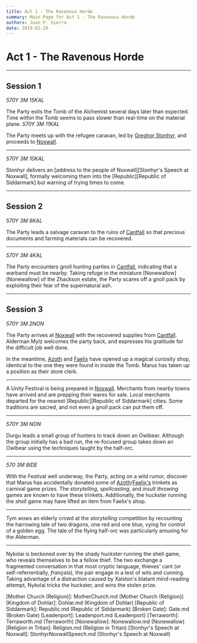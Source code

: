 ```yaml
---
title: Act 1 - The Ravenous Horde
summary: Main Page for Act 1 - The Ravenous Horde
authors: Juan P. Sierra
date: 2019-01-29
---
```


# Act 1 - The Ravenous Horde

-----



## Session 1

*570Y 3M 15KAL*

The Party exits the Tomb of the Alchemist several days later than expected. Time within the Tomb seems to pass slower than real-time on the material plane.
*570Y 3M 11KAL*

The Party meets up with the refugee caravan, led by [Greghor Stonhyr][Greghor Stonhyr], and proceeds to [Noxwall][Noxwall].

---

*570Y 3M 10KAL*

Stonhyr delivers an [address to the people of Noxwall][Stonhyr's Speech at Noxwall], formally welcoming them into the [Republic][Republic of Siddarmark] but warning of trying times to come.

---

## Session 2

*570Y 3M 9KAL*

The Party leads a salvage caravan to the ruins of [Cantfall][Cantfall] so that precious documents and farming materials can be recovered.

---

*570Y 3M 4KAL*

The Party encounters gnoll hunting parties in [Cantfall][Cantfall], indicating that a warband must be nearby. Taking refuge in the miniature [Nonewallow][Nonewallow] of the Zhackson estate, the Party scares off a gnoll pack by exploiting their fear of the supernatural ash.

---

## Session 3

*570Y 3M 2NON*

The Party arrives at [Noxwall][Noxwall] with the recovered supplies from [Cantfall][Cantfall]. Alderman Mylz welcomes the party back, and expresses his gratitude for the difficult job well done.

In the meantime, [Azoth][Azoth the Wise] and [Faelix][Faelix] have opened up a magical curiosity shop, identical to the one they were found in inside the Tomb. Marus has taken up a position as their store clerk.

---

A Unity Festival is being prepared in [Noxwall][Noxwall]. Merchants from nearby towns have arrived and are prepping their wares for sale. Local merchants departed for the nearest [Republic][Republic of Siddarmark] cities. Some traditions are sacred, and not even a gnoll pack can put them off.

---

*570Y 3M NON*

Durgu leads a small group of hunters to track down an Owlbear. Although the group initially has a bad run, the re-focused group takes down an Owlbear using the techniques taught by the half-orc.

---

*570 3M 8IDE*

With the Festival well underway, the Party, acting on a wild rumor, discover that Marus has accidentally donated some of [Azoth][Azoth the Wise]/[Faelix's][Faelix] trinkets as carnival game prizes. The *storytelling*, *spellcasting*, and *insult throwing* games are known to have these trinkets. Additionally, the huckster running the *shell* game may have lifted an item from Faelix's shop.

---

Tym wows an elderly crowd at the *storytelling* competition by recounting the harrowing tale of two dragons, one red and one blue, vying for control of a golden egg. The tale of the flying half-orc was particularly amusing for the Alderman.

---

Nykolai is beckoned over by the shady huckster running the shell game, who reveals themselves to be a fellow thief. The two exchange a fragmented conversation in that most cryptic language, thieves' cant (or self-referrentially, *français*), the pair engage in a test of wits and cunning. Taking advantage of a distraction caused by Xalston's blatant mind-reading attempt, Nykolai tricks the huckster, and wins the stolen prize.




[Alchemist's Journal]: AlchemistJournal.md (Alchemist's Journal)
[Tritanian Calendar]: Calendar.md (Tritanian Calendar)
[Gnolls]: Gnolls.md (Gnolls)
[Book of Prophesy]: Prophesy.md (Book of Prophesy)
[Timeline]: Timeline.md (Timeline)
[Azoth the Wise]: Azoth.md (Azoth the Wise)
[Baltatrax the Ravager]: Baltatrax.md (Baltatrax the Ravager)
[Faelix]: Faelix.md (Faelix)
[Greghor Stonhyr]: GreghorStonhyr.md (Greghor Stonhyr)
[Lyhl Habborhlyn]: Lyhl_Habborlyn.md (Lyhl Habborhlyn)
[Blackpoint]: Blackpoint.md (Blackpoint)
[Cantfall]: Cantfall.md (Cantfall)
[Noxwall]: Noxwall.md (Noxwall)
[Siddar City]: SiddarCity.md (Siddar City)
[Act 0 - The Alchemist's Tomb]: CampaignLog_0.md (Act 0 - The Alchemist's Tomb)
[Act 1 - The Ravenous Horde]: CampaignLog_1.md (Act 1 - The Ravenous Horde)
[Cult of Five]: CultOfFive.md (Cult of Five)
[Gahrdynyr Trade House]: GahrdynyrTradeHouse.md (Gahrdynyr Trade House)
[Republic Expeditionary Forces]: REF.md (Republic Expeditionary Forces)
[Mother Church (Religion)]: MotherChurch.md (Mother Church (Religion))
[Kingdom of Dohlar]: Dohlar.md (Kingdom of Dohlar)
[Republic of Siddarmark]: Republic.md (Republic of Siddarmark)
[Broken Gate]: Gate.md (Broken Gate)
[Leadenport]: Leadenport.md (Leadenport)
[Terraworth]: Terraworth.md (Terraworth)
[Nonewallow]: Nonewallow.md (Nonewallow)
[Religion in Tritan]: Religion.md (Religion in Tritan)
[Stonhyr's Speech at Noxwall]: StonhyrNoxwallSpeech.md (Stonhyr's Speech at Noxwall)